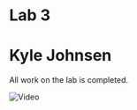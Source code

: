 # Lab 3
# Kyle Johnsen

All work on the lab is completed. 
 
![Video](https://photos.app.goo.gl/ubAhtoXimWRVW8yUA)